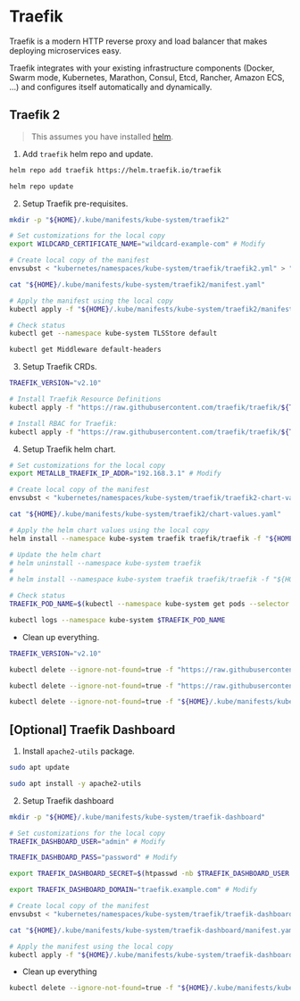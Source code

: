 # Traefik

Traefik is a modern HTTP reverse proxy and load balancer that makes deploying microservices easy.

Traefik integrates with your existing infrastructure components (Docker, Swarm mode, Kubernetes, Marathon, Consul, Etcd, Rancher, Amazon ECS, ...) and configures itself automatically and dynamically.

## Traefik 2

> This assumes you have installed [helm](../linux/shared/scripts/helm-install.sh).

1. Add `traefik` helm repo and update.

```sh
helm repo add traefik https://helm.traefik.io/traefik

helm repo update
```

2. Setup Traefik pre-requisites.

```sh
mkdir -p "${HOME}/.kube/manifests/kube-system/traefik2"

# Set customizations for the local copy
export WILDCARD_CERTIFICATE_NAME="wildcard-example-com" # Modify

# Create local copy of the manifest
envsubst < "kubernetes/namespaces/kube-system/traefik/traefik2.yml" > "${HOME}/.kube/manifests/kube-system/traefik2/manifest.yaml"

cat "${HOME}/.kube/manifests/kube-system/traefik2/manifest.yaml"

# Apply the manifest using the local copy
kubectl apply -f "${HOME}/.kube/manifests/kube-system/traefik2/manifest.yaml"

# Check status
kubectl get --namespace kube-system TLSStore default

kubectl get Middleware default-headers
```

3. Setup Traefik CRDs.

```sh
TRAEFIK_VERSION="v2.10"

# Install Traefik Resource Definitions
kubectl apply -f "https://raw.githubusercontent.com/traefik/traefik/${TRAEFIK_VERSION}/docs/content/reference/dynamic-configuration/kubernetes-crd-definition-v1.yml"

# Install RBAC for Traefik:
kubectl apply -f "https://raw.githubusercontent.com/traefik/traefik/${TRAEFIK_VERSION}/docs/content/reference/dynamic-configuration/kubernetes-crd-rbac.yml"
```

4. Setup Traefik helm chart.

```sh
# Set customizations for the local copy
export METALLB_TRAEFIK_IP_ADDR="192.168.3.1" # Modify

# Create local copy of the manifest
envsubst < "kubernetes/namespaces/kube-system/traefik/traefik2-chart-values.yml" > "${HOME}/.kube/manifests/kube-system/traefik2/chart-values.yaml"

cat "${HOME}/.kube/manifests/kube-system/traefik2/chart-values.yaml"

# Apply the helm chart values using the local copy
helm install --namespace kube-system traefik traefik/traefik -f "${HOME}/.kube/manifests/kube-system/traefik2/chart-values.yaml"

# Update the helm chart
# helm uninstall --namespace kube-system traefik
#
# helm install --namespace kube-system traefik traefik/traefik -f "${HOME}/.kube/manifests/kube-system/traefik2/chart-values.yaml"

# Check status
TRAEFIK_POD_NAME=$(kubectl --namespace kube-system get pods --selector "app.kubernetes.io/name=traefik" --output=name)

kubectl logs --namespace kube-system $TRAEFIK_POD_NAME
```

* Clean up everything.

```sh
TRAEFIK_VERSION="v2.10"

kubectl delete --ignore-not-found=true -f "https://raw.githubusercontent.com/traefik/traefik/${TRAEFIK_VERSION}/docs/content/reference/dynamic-configuration/kubernetes-crd-definition-v1.yml"

kubectl delete --ignore-not-found=true -f "https://raw.githubusercontent.com/traefik/traefik/${TRAEFIK_VERSION}/docs/content/reference/dynamic-configuration/kubernetes-crd-rbac.yml"

kubectl delete --ignore-not-found=true -f "${HOME}/.kube/manifests/kube-system/traefik2/manifest.yaml"
```

## [Optional] Traefik Dashboard

1. Install `apache2-utils` package.

```sh
sudo apt update

sudo apt install -y apache2-utils
```

2. Setup Traefik dashboard

```sh
mkdir -p "${HOME}/.kube/manifests/kube-system/traefik-dashboard"

# Set customizations for the local copy
TRAEFIK_DASHBOARD_USER="admin" # Modify

TRAEFIK_DASHBOARD_PASS="password" # Modify

export TRAEFIK_DASHBOARD_SECRET=$(htpasswd -nb $TRAEFIK_DASHBOARD_USER $TRAEFIK_DASHBOARD_PASS | openssl base64)

export TRAEFIK_DASHBOARD_DOMAIN="traefik.example.com" # Modify

# Create local copy of the manifest
envsubst < "kubernetes/namespaces/kube-system/traefik/traefik-dashboard.yml" > "${HOME}/.kube/manifests/kube-system/traefik-dashboard/manifest.yaml"

cat "${HOME}/.kube/manifests/kube-system/traefik-dashboard/manifest.yaml"

# Apply the manifest using the local copy
kubectl apply -f "${HOME}/.kube/manifests/kube-system/traefik-dashboard/manifest.yaml"
```

* Clean up everything

```sh
kubectl delete --ignore-not-found=true -f "${HOME}/.kube/manifests/kube-system/traefik-dashboard/manifest.yaml"
```
